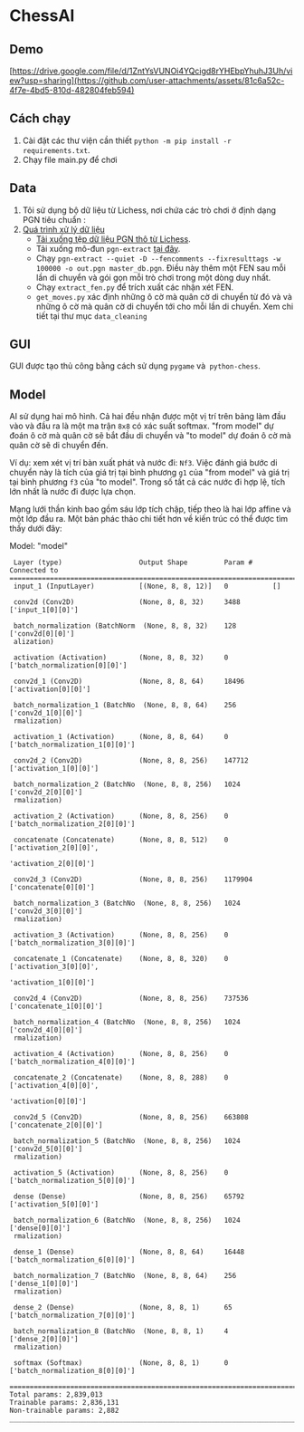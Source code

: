 # ChessAI
## Demo
[https://drive.google.com/file/d/1ZntYsVUNOi4YQcigd8rYHEbpYhuhJ3Uh/view?usp=sharing](https://github.com/user-attachments/assets/81c6a52c-4f7e-4bd5-810d-482804feb594)
## Cách chạy
1. Cài đặt các thư viện cần thiết `python -m pip install -r requirements.txt`.
2. Chạy file main.py để chơi

## Data 
1. Tôi sử dụng bộ dữ liệu từ Lichess, nơi chứa các trò chơi ở định dạng PGN tiêu chuẩn :<a href="https://database.lichess.org">
2. Quá trình xử lý dữ liệu
   - Tải xuống tệp dữ liệu PGN thô từ <a href="https://database.lichess.org">Lichess</a>.
   - Tải xuống mô-đun `pgn-extract` <a href="https://www.cs.kent.ac.uk/people/staff/djb/pgn-extract/">tại đây</a>.
   - Chạy `pgn-extract --quiet -D --fencomments --fixresulttags -w 100000 -o out.pgn master_db.pgn`. Điều này thêm một FEN sau mỗi lần di chuyển và gói gọn mỗi trò chơi trong một dòng duy nhất.
   - Chạy `extract_fen.py` để trích xuất các nhận xét FEN.
   - `get_moves.py` xác định những ô cờ mà quân cờ di chuyển từ đó và và những ô cờ mà quân cờ di chuyển tới cho mỗi lần di chuyển.
  Xem chi tiết tại thư mục `data_cleaning`

## GUI
GUI được tạo thủ công bằng cách sử dụng `pygame` và` python-chess`.

## Model
AI sử dụng hai mô hình. Cả hai đều nhận được một vị trí trên bảng làm đầu vào và đầu ra là một ma trận `8x8` có xác suất softmax. "from model" dự đoán ô cờ mà quân cờ sẽ bắt đầu di chuyển và "to model" dự đoán ô cờ mà quân cờ sẽ di chuyển đến.

Ví dụ: xem xét vị trí bàn xuất phát và nước đi: `Nf3`. Việc đánh giá bước di chuyển này là tích của giá trị tại bình phương `g1` của "from model" và giá trị tại bình phương `f3` của "to model".
Trong số tất cả các nước đi hợp lệ, tích lớn nhất là nước đi được lựa chọn.

Mạng lưới thần kinh bao gồm sáu lớp tích chập, tiếp theo là hai lớp affine và một lớp đầu ra. Một bản phác thảo chi tiết hơn về kiến trúc có thể được tìm thấy dưới đây:

Model: "model"
```__________________________________________________________________________________________________
 Layer (type)                   Output Shape         Param #     Connected to                     
==================================================================================================
 input_1 (InputLayer)           [(None, 8, 8, 12)]   0           []                               
                                                                                                  
 conv2d (Conv2D)                (None, 8, 8, 32)     3488        ['input_1[0][0]']                
                                                                                                  
 batch_normalization (BatchNorm  (None, 8, 8, 32)    128         ['conv2d[0][0]']                 
 alization)                                                                                       
                                                                                                  
 activation (Activation)        (None, 8, 8, 32)     0           ['batch_normalization[0][0]']    
                                                                                                  
 conv2d_1 (Conv2D)              (None, 8, 8, 64)     18496       ['activation[0][0]']             
                                                                                                  
 batch_normalization_1 (BatchNo  (None, 8, 8, 64)    256         ['conv2d_1[0][0]']               
 rmalization)                                                                                     
                                                                                                  
 activation_1 (Activation)      (None, 8, 8, 64)     0           ['batch_normalization_1[0][0]']  
                                                                                                  
 conv2d_2 (Conv2D)              (None, 8, 8, 256)    147712      ['activation_1[0][0]']           
                                                                                                  
 batch_normalization_2 (BatchNo  (None, 8, 8, 256)   1024        ['conv2d_2[0][0]']               
 rmalization)                                                                                     
                                                                                                  
 activation_2 (Activation)      (None, 8, 8, 256)    0           ['batch_normalization_2[0][0]']  
                                                                                                  
 concatenate (Concatenate)      (None, 8, 8, 512)    0           ['activation_2[0][0]',           
                                                                  'activation_2[0][0]']           
                                                                                                  
 conv2d_3 (Conv2D)              (None, 8, 8, 256)    1179904     ['concatenate[0][0]']            
                                                                                                  
 batch_normalization_3 (BatchNo  (None, 8, 8, 256)   1024        ['conv2d_3[0][0]']               
 rmalization)                                                                                     
                                                                                                  
 activation_3 (Activation)      (None, 8, 8, 256)    0           ['batch_normalization_3[0][0]']  
                                                                                                  
 concatenate_1 (Concatenate)    (None, 8, 8, 320)    0           ['activation_3[0][0]',           
                                                                  'activation_1[0][0]']           
                                                                                                  
 conv2d_4 (Conv2D)              (None, 8, 8, 256)    737536      ['concatenate_1[0][0]']          
                                                                                                  
 batch_normalization_4 (BatchNo  (None, 8, 8, 256)   1024        ['conv2d_4[0][0]']               
 rmalization)                                                                                     
                                                                                                  
 activation_4 (Activation)      (None, 8, 8, 256)    0           ['batch_normalization_4[0][0]']  
                                                                                                  
 concatenate_2 (Concatenate)    (None, 8, 8, 288)    0           ['activation_4[0][0]',           
                                                                  'activation[0][0]']             
                                                                                                  
 conv2d_5 (Conv2D)              (None, 8, 8, 256)    663808      ['concatenate_2[0][0]']          
                                                                                                  
 batch_normalization_5 (BatchNo  (None, 8, 8, 256)   1024        ['conv2d_5[0][0]']               
 rmalization)                                                                                     
                                                                                                  
 activation_5 (Activation)      (None, 8, 8, 256)    0           ['batch_normalization_5[0][0]']  
                                                                                                  
 dense (Dense)                  (None, 8, 8, 256)    65792       ['activation_5[0][0]']           
                                                                                                  
 batch_normalization_6 (BatchNo  (None, 8, 8, 256)   1024        ['dense[0][0]']                  
 rmalization)                                                                                     
                                                                                                  
 dense_1 (Dense)                (None, 8, 8, 64)     16448       ['batch_normalization_6[0][0]']  
                                                                                                  
 batch_normalization_7 (BatchNo  (None, 8, 8, 64)    256         ['dense_1[0][0]']                
 rmalization)                                                                                     
                                                                                                  
 dense_2 (Dense)                (None, 8, 8, 1)      65          ['batch_normalization_7[0][0]']  
                                                                                                  
 batch_normalization_8 (BatchNo  (None, 8, 8, 1)     4           ['dense_2[0][0]']                
 rmalization)                                                                                     
                                                                                                  
 softmax (Softmax)              (None, 8, 8, 1)      0           ['batch_normalization_8[0][0]']  
                                                                                                  
==================================================================================================
Total params: 2,839,013
Trainable params: 2,836,131
Non-trainable params: 2,882
__________________________________________________________________________________________________
```
